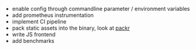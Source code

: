 - enable config through commandline parameter / environment variables
- add prometheus instrumentation
- implement CI pipeline
- pack static assets into the binary, look at [packr](https://github.com/gobuffalo/packr/tree/master/v2)
- write JS frontend
- add benchmarks
